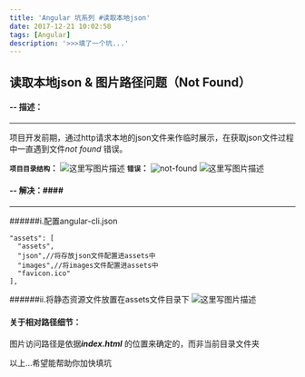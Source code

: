 ```yaml
---
title: 'Angular 坑系列 #读取本地json'
date: 2017-12-21 10:02:58
tags: [Angular]
description: '>>>填了一个坑...'
---
```

## 读取本地json & 图片路径问题（Not Found） ##
####    -- 描述：
----------
项目开发前期，通过http请求本地的json文件来作临时展示，在获取json文件过程中一直遇到文件*not found* 错误。

**`项目目录结构`：**
![这里写图片描述](http://img.blog.csdn.net/20180125113249875?watermark/2/text/aHR0cDovL2Jsb2cuY3Nkbi5uZXQvcXFfMzMyMTM2ODM=/font/5a6L5L2T/fontsize/400/fill/I0JBQkFCMA==/dissolve/70/gravity/SouthEast)
**`错误`：**
![not-found](http://img.blog.csdn.net/20180125112850806?watermark/2/text/aHR0cDovL2Jsb2cuY3Nkbi5uZXQvcXFfMzMyMTM2ODM=/font/5a6L5L2T/fontsize/400/fill/I0JBQkFCMA==/dissolve/70/gravity/SouthEast)
![这里写图片描述](http://img.blog.csdn.net/20180125134750901?watermark/2/text/aHR0cDovL2Jsb2cuY3Nkbi5uZXQvcXFfMzMyMTM2ODM=/font/5a6L5L2T/fontsize/400/fill/I0JBQkFCMA==/dissolve/70/gravity/SouthEast)
####   -- 解决：####

----------
######i.配置angular-cli.json
```
"assets": [
  "assets",
  "json",//将存放json文件配置进assets中
  "images",//将images文件配置进assets中
  "favicon.ico"
],
```
######ii.将静态资源文件放置在assets文件目录下
![这里写图片描述](http://img.blog.csdn.net/20180125135518112?watermark/2/text/aHR0cDovL2Jsb2cuY3Nkbi5uZXQvcXFfMzMyMTM2ODM=/font/5a6L5L2T/fontsize/400/fill/I0JBQkFCMA==/dissolve/70/gravity/SouthEast)
####   关于相对路径细节：
图片访问路径是依据***index.html*** 的位置来确定的，而非当前目录文件夹

以上...希望能帮助你加快填坑
